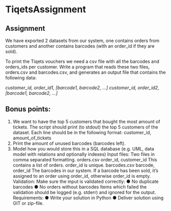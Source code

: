 # TiqetsAssignment

## Assignment
We have exported 2 datasets from our system, one contains orders from customers and another contains barcodes (with an order_id if they are sold).

To print the Tiqets vouchers we need a csv file with all the barcodes and orders_ids per customer.
Write a program that reads these two files, orders.csv and barcodes.csv, and generates an output file that contains the following data:

*customer_id, order_id1, [barcode1, barcode2, ...] customer_id, order_id2, [barcode1, barcode2, ...]*

## Bonus points:
1. We want to have the top 5 customers that bought the most amount of tickets.
The script should print (to stdout) the top 5 customers of the dataset. Each line should be in the following format:
customer_id, amount_of_tickets
2. Print the amount of unused barcodes (barcodes left).
3. Model how you would store this in a SQL database (e.g. UML, data model with
relations and optionally indexes)
Input files: Two files in comma separated formatting.
orders.csv
order_id, customer_id
This contains a list of orders. order_id is unique.
barcodes.csv
barcode, order_id
The barcodes in our system. If a barcode has been sold, it’s assigned to an order using order_id, otherwise order_id is empty.
Validation:
Make sure the input is validated correctly:
● No duplicate barcodes
● No orders without barcodes
Items which failed the validation should be logged (e.g. stderr) and ignored for the output.
Requirements:
● Write your solution in Python
● Deliver solution using GIT or zip-file.
